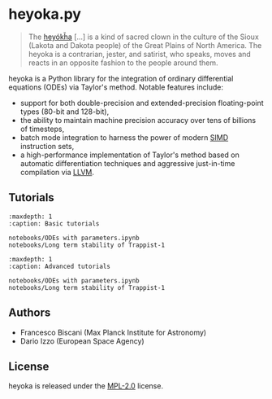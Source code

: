 # heyoka.py

> The [heyókȟa](https://en.wikipedia.org/wiki/Heyoka) \[\...\] is a kind
> of sacred clown in the culture of the Sioux (Lakota and Dakota people)
> of the Great Plains of North America. The heyoka is a contrarian,
> jester, and satirist, who speaks, moves and reacts in an opposite
> fashion to the people around them.

heyoka is a Python library for the integration of ordinary differential
equations (ODEs) via Taylor\'s method. Notable features include:

- support for both double-precision and extended-precision
  floating-point types (80-bit and 128-bit),
- the ability to maintain machine precision accuracy over tens of
  billions of timesteps,
- batch mode integration to harness the power of modern
  [SIMD](https://en.wikipedia.org/wiki/SIMD) instruction sets,
- a high-performance implementation of Taylor\'s method based on
  automatic differentiation techniques and aggressive just-in-time
  compilation via [LLVM](https://llvm.org/).

## Tutorials

```{toctree}
:maxdepth: 1
:caption: Basic tutorials

notebooks/ODEs with parameters.ipynb
notebooks/Long term stability of Trappist-1
```

```{toctree}
:maxdepth: 1
:caption: Advanced tutorials

notebooks/ODEs with parameters.ipynb
notebooks/Long term stability of Trappist-1
```

## Authors

- Francesco Biscani (Max Planck Institute for Astronomy)
- Dario Izzo (European Space Agency)

## License

heyoka is released under the [MPL-2.0](https://www.mozilla.org/en-US/MPL/2.0/FAQ/) license.
